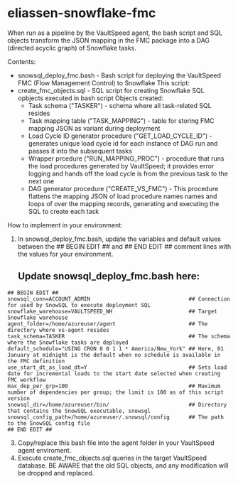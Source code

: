 # eliassen-snowflake-fmc

When run as a pipeline by the VaultSpeed agent, the bash script and SQL objects transform the JSON mapping in the FMC package into a DAG (directed acyclic graph) of Snowflake tasks.

Contents: 
- snowsql_deploy_fmc.bash - Bash script for deploying the VaultSpeed FMC (Flow Management Control) to Snowflake
  This script:
- create_fmc_objects.sql - SQL script for creating Snowflake SQL opbjects executed in bash script
  Objects created:
  - Task schema ("TASKER") - schema where all task-related SQL resides
  - Task mapping table ("TASK_MAPPING") - table for storing FMC mapping JSON as variant during deployment
  - Load Cycle ID generator procedure ("GET_LOAD_CYCLE_ID") - generates unique load cycle id for each instance of DAG run and passes it into the subsequent tasks
  - Wrapper prcedure ("RUN_MAPPING_PROC") - procedure that runs the load procedures generated by VaultSpeed; it provides error logging and hands off the load cycle is from the previous task to the next one
  - DAG generator procedure ("CREATE_VS_FMC") - This procedure flattens the mapping JSON of load procedure names names and loops of over the mapping records, generating and executing the SQL to create each task
 
How to implement in your environment:
  1. In snowsql_deploy_fmc.bash, update the variables and default values between the ## BEGIN EDIT ## and ## END EDIT ## comment lines with the values for your environment.
     ## Update snowsql_deploy_fmc.bash here:  ##
    ## BEGIN EDIT ##
    snowsql_conn=ACCOUNT_ADMIN                               ## Connection for used by SnowSQL to execute deployment SQL
    snowflake_warehouse=VAULTSPEED_WH                        ## Target Snowflake warehouse
    agent_folder=/home/azureuser/agent                       ## The directory where vs-agent resides
    task_schema=TASKER                                       ## The schema where the Snowflake tasks are deployed
    default_schedule="USING CRON 0 0 1 1 * America/New_York" ## Here, 01 January at midnight is the default when no schedule is available in the FMC definition
    use_start_dt_as_load_dt=Y                                ## Sets load date for incremental loads to the start date selected when creating FMC workflow
    max_dep_per_grp=100                                      ## Maximum number of dependencies per group; the limit is 100 as of this script version
    snowsql_dir=/home/azureuser/bin/                         ## Directory that contains the SnowSQL executable, snowsql
    snowsql_config_path=/home/azureuser/.snowsql/config      ## The path to the SnowSQL config file
    ## END EDIT ##
  3. Copy/replace this bash file into the agent folder in your VaultSpeed agent enviroment.
  4. Execute create_fmc_objects.sql queries in the target VaultSpeed database. BE AWARE that the old SQL objects, and any modification will be dropped and replaced.


